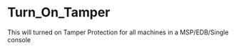 # Turn_On_Tamper
This will turned on Tamper Protection for all machines in a MSP/EDB/Single console
